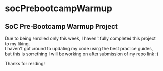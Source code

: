 <h1>socPrebootcampWarmup</h1>
<h2>SoC Pre-Bootcamp Warmup Project</h2>
<p>Due to being enrolled only this week, I haven't fully completed this project to my liking.<br>I haven't got around to updating my code using the best practice guides, but this is something I will be working on after submission of my repo link :)</p>
<p>Thanks for reading!</p>
